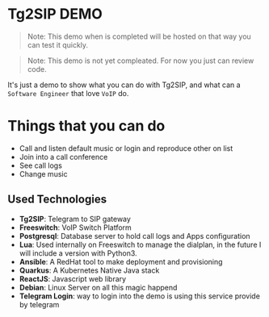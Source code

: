 Tg2SIP DEMO
===========

> Note: This demo when is completed will be hosted on that way you can test it quickly.

> Note: This demo is not yet compleated. For now you just can review code.

It's just a demo to show what you can do with Tg2SIP, and what can a `Software Engineer` that love `VoIP` do.

# Things that you can do

- Call and listen default music or login and reproduce other on list
- Join into a call conference
- See call logs
- Change music

## Used Technologies

- **Tg2SIP**: Telegram to SIP gateway
- **Freeswitch**: VoIP Switch Platform
- **Postgresql**: Database server to hold call logs and Apps configuration
- **Lua**: Used internally on Freeswitch to manage the dialplan, in the future I will include a version with Python3.
- **Ansible**: A RedHat tool to make deployment and provisioning
- **Quarkus**: A Kubernetes Native Java stack 
- **ReactJS**: Javascript web library
- **Debian**: Linux Server on all this magic happend
- **Telegram Login**: way to login into the demo is using this service provide by telegram
